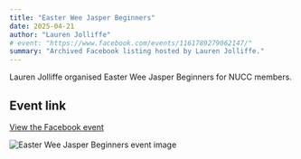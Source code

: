 ```yaml
---
title: "Easter Wee Jasper Beginners"
date: 2025-04-21
author: "Lauren Jolliffe"
# event: "https://www.facebook.com/events/1161789279062147/"
summary: "Archived Facebook listing hosted by Lauren Jolliffe."
---
```

Lauren Jolliffe organised Easter Wee Jasper Beginners for NUCC members.

## Event link

[View the Facebook event](https://www.facebook.com/events/1161789279062147/)

![Easter Wee Jasper Beginners event image](/trip/event-images/20250421_easter_wee_jasper_beginners.jpg)
